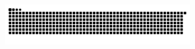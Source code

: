 <picture>
  <source media="(prefers-color-scheme: dark)" srcset="https://raw.githubusercontent.com/HasegawaTaizou/HasegawaTaizou/output/github-contribution-grid-snake-dark.svg">
  <source media="(prefers-color-scheme: light)" srcset="https://raw.githubusercontent.com/HasegawaTaizou/HasegawaTaizou/output/github-contribution-grid-snake.svg">
  <img alt="github contribution grid snake animation" src="https://raw.githubusercontent.com/HasegawaTaizou/HasegawaTaizou/output/github-contribution-grid-snake.svg">
</picture>
